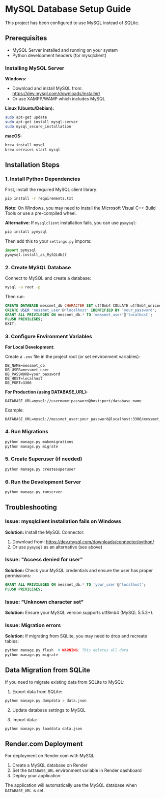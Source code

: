 # MySQL Database Setup Guide

This project has been configured to use MySQL instead of SQLite.

## Prerequisites

- MySQL Server installed and running on your system
- Python development headers (for mysqlclient)

### Installing MySQL Server

**Windows:**
- Download and install MySQL from: https://dev.mysql.com/downloads/installer/
- Or use XAMPP/WAMP which includes MySQL

**Linux (Ubuntu/Debian):**
```bash
sudo apt-get update
sudo apt-get install mysql-server
sudo mysql_secure_installation
```

**macOS:**
```bash
brew install mysql
brew services start mysql
```

## Installation Steps

### 1. Install Python Dependencies

First, install the required MySQL client library:

```bash
pip install -r requirements.txt
```

**Note:** On Windows, you may need to install the Microsoft Visual C++ Build Tools or use a pre-compiled wheel.

**Alternative:** If `mysqlclient` installation fails, you can use `pymysql`:
```bash
pip install pymysql
```

Then add this to your `settings.py` imports:
```python
import pymysql
pymysql.install_as_MySQLdb()
```

### 2. Create MySQL Database

Connect to MySQL and create a database:

```bash
mysql -u root -p
```

Then run:
```sql
CREATE DATABASE messmet_db CHARACTER SET utf8mb4 COLLATE utf8mb4_unicode_ci;
CREATE USER 'messmet_user'@'localhost' IDENTIFIED BY 'your_password';
GRANT ALL PRIVILEGES ON messmet_db.* TO 'messmet_user'@'localhost';
FLUSH PRIVILEGES;
EXIT;
```

### 3. Configure Environment Variables

**For Local Development:**

Create a `.env` file in the project root (or set environment variables):

```env
DB_NAME=messmet_db
DB_USER=messmet_user
DB_PASSWORD=your_password
DB_HOST=localhost
DB_PORT=3306
```

**For Production (using DATABASE_URL):**

```env
DATABASE_URL=mysql://username:password@host:port/database_name
```

Example:
```env
DATABASE_URL=mysql://messmet_user:your_password@localhost:3306/messmet_db
```

### 4. Run Migrations

```bash
python manage.py makemigrations
python manage.py migrate
```

### 5. Create Superuser (if needed)

```bash
python manage.py createsuperuser
```

### 6. Run the Development Server

```bash
python manage.py runserver
```

## Troubleshooting

### Issue: mysqlclient installation fails on Windows

**Solution:** Install the MySQL Connector:
1. Download from: https://dev.mysql.com/downloads/connector/python/
2. Or use `pymysql` as an alternative (see above)

### Issue: "Access denied for user"

**Solution:** Check your MySQL credentials and ensure the user has proper permissions:
```sql
GRANT ALL PRIVILEGES ON messmet_db.* TO 'your_user'@'localhost';
FLUSH PRIVILEGES;
```

### Issue: "Unknown character set"

**Solution:** Ensure your MySQL version supports utf8mb4 (MySQL 5.5.3+).

### Issue: Migration errors

**Solution:** If migrating from SQLite, you may need to drop and recreate tables:
```bash
python manage.py flush  # WARNING: This deletes all data
python manage.py migrate
```

## Data Migration from SQLite

If you need to migrate existing data from SQLite to MySQL:

1. Export data from SQLite:
```bash
python manage.py dumpdata > data.json
```

2. Update database settings to MySQL

3. Import data:
```bash
python manage.py loaddata data.json
```

## Render.com Deployment

For deployment on Render.com with MySQL:

1. Create a MySQL database on Render
2. Set the `DATABASE_URL` environment variable in Render dashboard
3. Deploy your application

The application will automatically use the MySQL database when `DATABASE_URL` is set.

